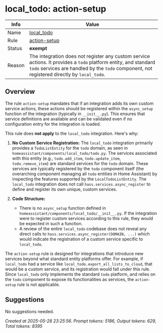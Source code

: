# local_todo: action-setup

| Info   | Value                                                                    |
|--------|--------------------------------------------------------------------------|
| Name   | [local_todo](https://www.home-assistant.io/integrations/local_todo/) |
| Rule   | [action-setup](https://developers.home-assistant.io/docs/core/integration-quality-scale/rules/action-setup)                                                     |
| Status | **exempt**                                       |
| Reason | The integration does not register any custom service actions. It provides a `todo` platform entity, and standard `todo` services are handled by the `todo` component, not registered directly by `local_todo`. |

## Overview

The rule `action-setup` mandates that if an integration adds its own custom service actions, these actions should be registered within the `async_setup` function of the integration (typically in `__init__.py`). This ensures that service definitions are available and can be validated even if no configuration entry for the integration is loaded.

This rule does **not apply** to the `local_todo` integration. Here's why:

1.  **No Custom Service Registration:** The `local_todo` integration primarily provides a `TodoListEntity` for the `todo` domain, as seen in `homeassistant/components/local_todo/todo.py`. The services associated with this entity (e.g., `todo.add_item`, `todo.update_item`, `todo.remove_item`) are standard services for the `todo` domain. These services are typically registered by the `todo` component itself (the overarching component managing all `todo` entities in Home Assistant) by inspecting the features supported by the `LocalTodoListEntity`. The `local_todo` integration does not call `hass.services.async_register` to define and register its own unique, custom services.

2.  **Code Structure:**
    *   There is no `async_setup` function defined in `homeassistant/components/local_todo/__init__.py`. If the integration were to register custom services according to this rule, they would be expected in such a function.
    *   A review of the entire `local_todo` codebase does not reveal any direct calls to `hass.services.async_register(DOMAIN, ...)` which would indicate the registration of a custom service specific to `local_todo`.

The `action-setup` rule is designed for integrations that introduce new services beyond what standard entity platforms offer. For example, if `local_todo` had a service like `local_todo.export_all_lists_to_cloud`, that would be a custom service, and its registration would fall under this rule. Since `local_todo` only implements the standard `todo` platform, and relies on the `todo` component to expose its functionalities as services, the `action-setup` rule is not applicable.

## Suggestions

No suggestions needed.

_Created at 2025-05-28 23:25:56. Prompt tokens: 5186, Output tokens: 629, Total tokens: 8395_
